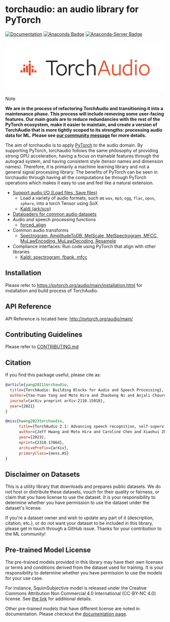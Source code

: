 torchaudio: an audio library for PyTorch
========================================

[![Documentation](https://img.shields.io/badge/dynamic/json.svg?label=docs&url=https%3A%2F%2Fpypi.org%2Fpypi%2Ftorchaudio%2Fjson&query=%24.info.version&colorB=brightgreen&prefix=v)](https://pytorch.org/audio/main/)
[![Anaconda Badge](https://anaconda.org/pytorch/torchaudio/badges/downloads.svg)](https://anaconda.org/pytorch/torchaudio)
[![Anaconda-Server Badge](https://anaconda.org/pytorch/torchaudio/badges/platforms.svg)](https://anaconda.org/pytorch/torchaudio)

![TorchAudio Logo](docs/source/_static/img/logo.png)

> [!NOTE]
> **We are in the process of refactoring TorchAudio and transitioning it into a
>  maintenance phase. This process will include removing some user-facing
>  features. Our main goals are to reduce redundancies with the rest of the
>  PyTorch ecosystem, make it easier to maintain, and create a version of
>  TorchAudio that is more tightly scoped to its strengths: processing audio
>  data for ML. Please see
>  [our community message](https://github.com/pytorch/audio/issues/3902)
>  for more details.**

The aim of torchaudio is to apply [PyTorch](https://github.com/pytorch/pytorch) to
the audio domain. By supporting PyTorch, torchaudio follows the same philosophy
of providing strong GPU acceleration, having a focus on trainable features through
the autograd system, and having consistent style (tensor names and dimension names).
Therefore, it is primarily a machine learning library and not a general signal
processing library. The benefits of PyTorch can be seen in torchaudio through
having all the computations be through PyTorch operations which makes it easy
to use and feel like a natural extension.

- [Support audio I/O (Load files, Save files)](http://pytorch.org/audio/main/)
  - Load a variety of audio formats, such as `wav`, `mp3`, `ogg`, `flac`, `opus`, `sphere`, into a torch Tensor using SoX
  - [Kaldi (ark/scp)](http://pytorch.org/audio/main/kaldi_io.html)
- [Dataloaders for common audio datasets](http://pytorch.org/audio/main/datasets.html)
- Audio and speech processing functions
  - [forced_align](https://pytorch.org/audio/main/generated/torchaudio.functional.forced_align.html)
- Common audio transforms
  - [Spectrogram, AmplitudeToDB, MelScale, MelSpectrogram, MFCC, MuLawEncoding, MuLawDecoding, Resample](http://pytorch.org/audio/main/transforms.html)
- Compliance interfaces: Run code using PyTorch that align with other libraries
  - [Kaldi: spectrogram, fbank, mfcc](https://pytorch.org/audio/main/compliance.kaldi.html)

Installation
------------

Please refer to https://pytorch.org/audio/main/installation.html for installation and build process of TorchAudio.


API Reference
-------------

API Reference is located here: http://pytorch.org/audio/main/

Contributing Guidelines
-----------------------

Please refer to [CONTRIBUTING.md](./CONTRIBUTING.md)

Citation
--------

If you find this package useful, please cite as:

```bibtex
@article{yang2021torchaudio,
  title={TorchAudio: Building Blocks for Audio and Speech Processing},
  author={Yao-Yuan Yang and Moto Hira and Zhaoheng Ni and Anjali Chourdia and Artyom Astafurov and Caroline Chen and Ching-Feng Yeh and Christian Puhrsch and David Pollack and Dmitriy Genzel and Donny Greenberg and Edward Z. Yang and Jason Lian and Jay Mahadeokar and Jeff Hwang and Ji Chen and Peter Goldsborough and Prabhat Roy and Sean Narenthiran and Shinji Watanabe and Soumith Chintala and Vincent Quenneville-Bélair and Yangyang Shi},
  journal={arXiv preprint arXiv:2110.15018},
  year={2021}
}
```

```bibtex
@misc{hwang2023torchaudio,
      title={TorchAudio 2.1: Advancing speech recognition, self-supervised learning, and audio processing components for PyTorch}, 
      author={Jeff Hwang and Moto Hira and Caroline Chen and Xiaohui Zhang and Zhaoheng Ni and Guangzhi Sun and Pingchuan Ma and Ruizhe Huang and Vineel Pratap and Yuekai Zhang and Anurag Kumar and Chin-Yun Yu and Chuang Zhu and Chunxi Liu and Jacob Kahn and Mirco Ravanelli and Peng Sun and Shinji Watanabe and Yangyang Shi and Yumeng Tao and Robin Scheibler and Samuele Cornell and Sean Kim and Stavros Petridis},
      year={2023},
      eprint={2310.17864},
      archivePrefix={arXiv},
      primaryClass={eess.AS}
}
```

Disclaimer on Datasets
----------------------

This is a utility library that downloads and prepares public datasets. We do not host or distribute these datasets, vouch for their quality or fairness, or claim that you have license to use the dataset. It is your responsibility to determine whether you have permission to use the dataset under the dataset's license.

If you're a dataset owner and wish to update any part of it (description, citation, etc.), or do not want your dataset to be included in this library, please get in touch through a GitHub issue. Thanks for your contribution to the ML community!

Pre-trained Model License
-------------------------

The pre-trained models provided in this library may have their own licenses or terms and conditions derived from the dataset used for training. It is your responsibility to determine whether you have permission to use the models for your use case.

For instance, SquimSubjective model is released under the Creative Commons Attribution Non Commercial 4.0 International (CC-BY-NC 4.0) license. See [the link](https://zenodo.org/record/4660670#.ZBtWPOxuerN) for additional details.

Other pre-trained models that have different license are noted in documentation. Please checkout the [documentation page](https://pytorch.org/audio/main/).
